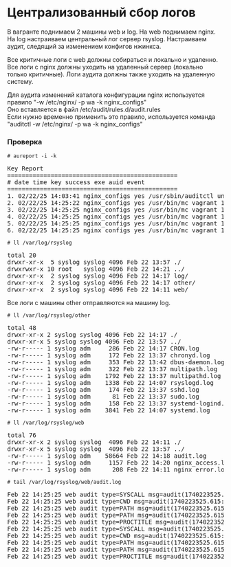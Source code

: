 <h1>Централизованный сбор логов</h1>

<p>
В вагранте поднимаем 2 машины web и log. 
На web поднимаем nginx.
На log настраиваем центральный лог сервер rsyslog.
Настраиваем аудит, следящий за изменением конфигов нжинкса.
</p>
<p>
Все критичные логи с web должны собираться и локально и удаленно.
Все логи с nginx должны уходить на удаленный сервер (локально только критичные).
Логи аудита должны также уходить на удаленную систему.  
</p>

<p>Для аудита изменений каталога конфигурации nginx используется правило "-w /etc/nginx/ -p wa -k nginx_configs"<br>
Оно вставляется в файл /etc/audit/rules.d/audit.rules<br>                                                                                                                  
Если нужно временно применить это правило, используется команда "auditctl -w /etc/nginx/ -p wa -k nginx_configs"
</p>

<h3>Проверка</h3>

<code># aureport -i -k</code>
<pre>
Key Report
===============================================
# date time key success exe auid event
===============================================
1. 02/22/25 14:03:41 nginx_configs yes /usr/sbin/auditctl unset 47
2. 02/22/25 14:25:22 nginx_configs yes /usr/bin/mc vagrant 100
3. 02/22/25 14:25:25 nginx_configs yes /usr/bin/mc vagrant 101
4. 02/22/25 14:25:25 nginx_configs yes /usr/bin/mc vagrant 102
5. 02/22/25 14:25:25 nginx_configs yes /usr/bin/mc vagrant 103
6. 02/22/25 14:25:25 nginx_configs yes /usr/bin/mc vagrant 104
</pre>


<code># ll /var/log/rsyslog</code>
<pre>
total 20
drwxr-xr-x  5 syslog syslog 4096 Feb 22 13:57 ./
drwxrwxr-x 10 root   syslog 4096 Feb 22 14:21 ../
drwxr-xr-x  2 syslog syslog 4096 Feb 22 14:17 log/
drwxr-xr-x  2 syslog syslog 4096 Feb 22 14:17 other/
drwxr-xr-x  2 syslog syslog 4096 Feb 22 14:11 web/
</pre>

<p>Все логи с машины other отправляются на машину log.</p>
<code># ll /var/log/rsyslog/other</code>
<pre>
total 48
drwxr-xr-x 2 syslog syslog 4096 Feb 22 14:17 ./
drwxr-xr-x 5 syslog syslog 4096 Feb 22 13:57 ../
-rw-r----- 1 syslog adm     286 Feb 22 14:17 CRON.log
-rw-r----- 1 syslog adm     172 Feb 22 13:37 chronyd.log
-rw-r----- 1 syslog adm     353 Feb 22 13:42 dbus-daemon.log
-rw-r----- 1 syslog adm     322 Feb 22 13:37 multipath.log
-rw-r----- 1 syslog adm    1792 Feb 22 13:37 multipathd.log
-rw-r----- 1 syslog adm    1338 Feb 22 14:07 rsyslogd.log
-rw-r----- 1 syslog adm     174 Feb 22 13:37 sshd.log
-rw-r----- 1 syslog adm      81 Feb 22 13:37 sudo.log
-rw-r----- 1 syslog adm     158 Feb 22 13:37 systemd-logind.log
-rw-r----- 1 syslog adm    3841 Feb 22 14:07 systemd.log
</pre>

<code># ll /var/log/rsyslog/web</code>
<pre>
total 76
drwxr-xr-x 2 syslog syslog  4096 Feb 22 14:11 ./
drwxr-xr-x 5 syslog syslog  4096 Feb 22 13:57 ../
-rw-r----- 1 syslog adm    58664 Feb 22 14:18 audit.log
-rw-r----- 1 syslog adm     1157 Feb 22 14:20 nginx_access.log
-rw-r----- 1 syslog adm      208 Feb 22 14:11 nginx_error.log
</pre>

<code># tail /var/log/rsyslog/web/audit.log</code>
<pre>
Feb 22 14:25:25 web audit type=SYSCALL msg=audit(1740223525.615:103): arch=c000003e syscall=257 success=yes exit=16 a0=ffffff9c a1=5594339bb340 a2=241 a3=81a4 items=2 ppid=4615 pid=4617 auid=1000 uid=0 gid=0 euid=0 suid=0 fsuid=0 egid=0 sgid=0 fsgid=0 tty=pts1 ses=4 comm="mcedit" exe="/usr/bin/mc" subj=unconfined key="nginx_configs"#035ARCH=x86_64 SYSCALL=openat AUID="vagrant" UID="root" GID="root" EUID="root" SUID="root" FSUID="root" EGID="root" SGID="root" FSGID="root"
Feb 22 14:25:25 web audit type=CWD msg=audit(1740223525.615:103): cwd="/etc/nginx"
Feb 22 14:25:25 web audit type=PATH msg=audit(1740223525.615:103): item=0 name="/etc/nginx/" inode=256406 dev=08:01 mode=040755 ouid=0 ogid=0 rdev=00:00 nametype=PARENT cap_fp=0 cap_fi=0 cap_fe=0 cap_fver=0 cap_frootid=0#035OUID="root" OGID="root"
Feb 22 14:25:25 web audit type=PATH msg=audit(1740223525.615:103): item=1 name="/etc/nginx/nginx.conf" inode=256415 dev=08:01 mode=0100644 ouid=0 ogid=0 rdev=00:00 nametype=NORMAL cap_fp=0 cap_fi=0 cap_fe=0 cap_fver=0 cap_frootid=0#035OUID="root" OGID="root"
Feb 22 14:25:25 web audit type=PROCTITLE msg=audit(1740223525.615:103): proctitle=2F7573722F62696E2F6D6365646974002F6574632F6E67696E782F6E67696E782E636F6E66
Feb 22 14:25:25 web audit type=SYSCALL msg=audit(1740223525.615:104): arch=c000003e syscall=87 success=yes exit=0 a0=5594339b4590 a1=1209 a2=0 a3=7f265781cac0 items=2 ppid=4615 pid=4617 auid=1000 uid=0 gid=0 euid=0 suid=0 fsuid=0 egid=0 sgid=0 fsgid=0 tty=pts1 ses=4 comm="mcedit" exe="/usr/bin/mc" subj=unconfined key="nginx_configs"#035ARCH=x86_64 SYSCALL=unlink AUID="vagrant" UID="root" GID="root" EUID="root" SUID="root" FSUID="root" EGID="root" SGID="root" FSGID="root"
Feb 22 14:25:25 web audit type=CWD msg=audit(1740223525.615:104): cwd="/etc/nginx"
Feb 22 14:25:25 web audit type=PATH msg=audit(1740223525.615:104): item=0 name="/etc/nginx/" inode=256406 dev=08:01 mode=040755 ouid=0 ogid=0 rdev=00:00 nametype=PARENT cap_fp=0 cap_fi=0 cap_fe=0 cap_fver=0 cap_frootid=0#035OUID="root" OGID="root"
Feb 22 14:25:25 web audit type=PATH msg=audit(1740223525.615:104): item=1 name="/etc/nginx/.#nginx.conf" inode=256870 dev=08:01 mode=0120777 ouid=0 ogid=0 rdev=00:00 nametype=DELETE cap_fp=0 cap_fi=0 cap_fe=0 cap_fver=0 cap_frootid=0#035OUID="root" OGID="root"
Feb 22 14:25:25 web audit type=PROCTITLE msg=audit(1740223525.615:104): proctitle=2F7573722F62696E2F6D6365646974002F6574632F6E67696E782F6E67696E782E636F6E66
</pre>
